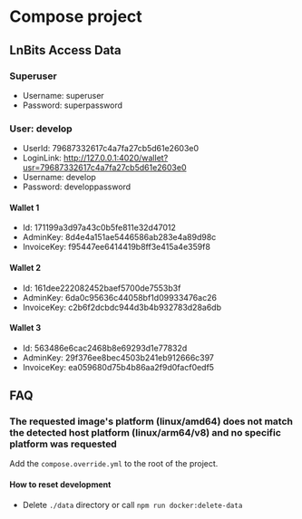 # Compose project

## LnBits Access Data

### Superuser

- Username: superuser
- Password: superpassword

### User: develop

- UserId: 79687332617c4a7fa27cb5d61e2603e0
- LoginLink: http://127.0.0.1:4020/wallet?usr=79687332617c4a7fa27cb5d61e2603e0
- Username: develop
- Password: developpassword

#### Wallet 1

- Id: 171199a3d97a43c0b5fe811e32d47012
- AdminKey: 8d4e4a151ae5446586ab283e4a89d98c
- InvoiceKey: f95447ee6414419b8ff3e415a4e359f8

#### Wallet 2

- Id: 161dee222082452baef5700de7553b3f
- AdminKey: 6da0c95636c44058bf1d09933476ac26
- InvoiceKey: c2b6f2dcbdc944d3b4b932783d28a6db

#### Wallet 3

- Id: 563486e6cac2468b8e69293d1e77832d
- AdminKey: 29f376ee8bec4503b241eb912666c397
- InvoiceKey: ea059680d75b4b86aa2f9d0facf0edf5

## FAQ

### The requested image's platform (linux/amd64) does not match the detected host platform (linux/arm64/v8) and no specific platform was requested

Add the `compose.override.yml` to the root of the project.

#### How to reset development

- Delete `./data` directory or call `npm run docker:delete-data`
